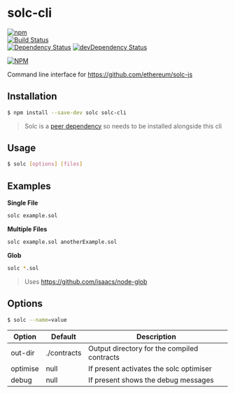 # solc-cli

[![npm](https://img.shields.io/npm/v/solc-cli.svg?maxAge=2592000)](https://www.npmjs.com/package/solc-cli)  
[![Build Status](https://travis-ci.org/InsidersByte/solc-cli.svg?branch=master)](https://travis-ci.org/InsidersByte/solc-cli)  
[![Dependency Status](https://david-dm.org/insidersbyte/solc-cli.svg)](https://david-dm.org/insidersbyte/solc-cli)
[![devDependency Status](https://david-dm.org/insidersbyte/solc-cli/dev-status.svg)](https://david-dm.org/insidersbyte/solc-cli#info=devDependencies)

[![NPM](https://nodei.co/npm/solc-cli.png?downloads=true&downloadRank=true)](https://nodei.co/npm/solc-cli/)

Command line interface for https://github.com/ethereum/solc-js

## Installation

```bash
$ npm install --save-dev solc solc-cli
```

> Solc is a [peer dependency](https://nodejs.org/en/blog/npm/peer-dependencies/) so needs to be installed alongside this cli

## Usage

```bash
$ solc [options] [files]
```

## Examples

**Single File**

```bash
solc example.sol
```

**Multiple Files**

```bash
solc example.sol anotherExample.sol
```

**Glob**

```bash
solc *.sol
```

> Uses https://github.com/isaacs/node-glob

## Options

```bash
$ solc --name=value
```

| Option   | Default     | Description                                 |
|----------|-------------|---------------------------------------------|
| out-dir  | ./contracts | Output directory for the compiled contracts |
| optimise | null        | If present activates the solc optimiser     |
| debug    | null        | If present shows the debug messages         |
